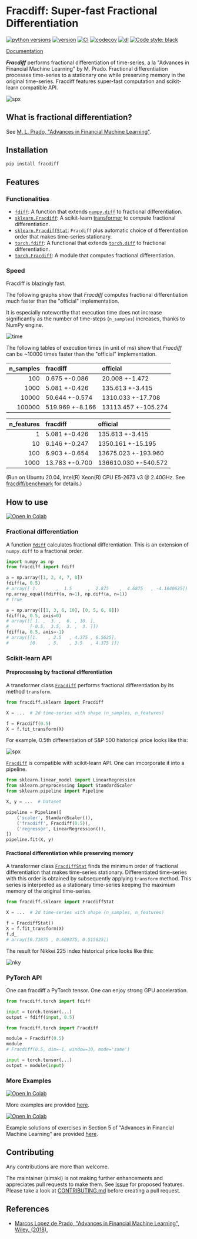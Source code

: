 # Fracdiff: Super-fast Fractional Differentiation

[![python versions](https://img.shields.io/pypi/pyversions/fracdiff.svg)](https://pypi.org/project/fracdiff)
[![version](https://img.shields.io/pypi/v/fracdiff.svg)](https://pypi.org/project/fracdiff)
[![CI](https://github.com/fracdiff/fracdiff/actions/workflows/ci.yml/badge.svg)](https://github.com/fracdiff/fracdiff/actions/workflows/ci.yml)
[![codecov](https://codecov.io/gh/fracdiff/fracdiff/branch/main/graph/badge.svg)](https://codecov.io/gh/fracdiff/fracdiff)
[![dl](https://img.shields.io/pypi/dm/fracdiff)](https://pypi.org/project/fracdiff)
[![Code style: black](https://img.shields.io/badge/code%20style-black-000000.svg)](https://github.com/psf/black)

[Documentation](https://fracdiff.github.io/fracdiff/)

***Fracdiff*** performs fractional differentiation of time-series,
a la "Advances in Financial Machine Learning" by M. Prado.
Fractional differentiation processes time-series to a stationary one while preserving memory in the original time-series.
Fracdiff features super-fast computation and scikit-learn compatible API.

![spx](./examples/fig/spx.png)

## What is fractional differentiation?

See [M. L. Prado, "Advances in Financial Machine Learning"][prado].

## Installation

```sh
pip install fracdiff
```

## Features

### Functionalities

- [`fdiff`][doc-fdiff]: A function that extends [`numpy.diff`](https://numpy.org/doc/stable/reference/generated/numpy.diff.html) to fractional differentiation.
- [`sklearn.Fracdiff`][doc-sklearn.Fracdiff]: A scikit-learn [transformer](https://scikit-learn.org/stable/modules/generated/sklearn.base.TransformerMixin.html) to compute fractional differentiation.
- [`sklearn.FracdiffStat`][doc-sklearn.FracdiffStat]: `Fracdiff` plus automatic choice of differentiation order that makes time-series stationary.
- [`torch.fdiff`][doc-torch.fdiff]: A functional that extends [`torch.diff`](https://pytorch.org/docs/stable/generated/torch.diff.html) to fractional differentiation.
- [`torch.Fracdiff`][doc-torch.Fracdiff]: A module that computes fractional differentiation.

[doc-fdiff]: https://fracdiff.github.io/fracdiff/generated/fracdiff.fdiff.html
[doc-sklearn.Fracdiff]: https://fracdiff.github.io/fracdiff/generated/fracdiff.sklearn.Fracdiff.html
[doc-sklearn.FracdiffStat]: https://fracdiff.github.io/fracdiff/generated/fracdiff.sklearn.FracdiffStat.html
[doc-torch.fdiff]: https://fracdiff.github.io/fracdiff/generated/fracdiff.torch.fdiff.html
[doc-torch.Fracdiff]: https://fracdiff.github.io/fracdiff/generated/fracdiff.torch.Fracdiff.html

### Speed

Fracdiff is blazingly fast.

The following graphs show that *Fracdiff* computes fractional differentiation much faster than the "official" implementation.

It is especially noteworthy that execution time does not increase significantly as the number of time-steps (`n_samples`) increases, thanks to NumPy engine.

![time](https://user-images.githubusercontent.com/24503967/128821902-d38c2f46-989c-44e7-bd71-899f95553696.png)

The following tables of execution times (in unit of ms) show that *Fracdiff* can be ~10000 times faster than the "official" implementation.

|   n_samples | fracdiff        | official            |
|------------:|:----------------|:--------------------|
|         100 | 0.675 +-0.086   | 20.008 +-1.472      |
|        1000 | 5.081 +-0.426   | 135.613 +-3.415     |
|       10000 | 50.644 +-0.574  | 1310.033 +-17.708   |
|      100000 | 519.969 +-8.166 | 13113.457 +-105.274 |

|   n_features | fracdiff       | official             |
|-------------:|:---------------|:---------------------|
|            1 | 5.081 +-0.426  | 135.613 +-3.415      |
|           10 | 6.146 +-0.247  | 1350.161 +-15.195    |
|          100 | 6.903 +-0.654  | 13675.023 +-193.960  |
|         1000 | 13.783 +-0.700 | 136610.030 +-540.572 |

(Run on Ubuntu 20.04, Intel(R) Xeon(R) CPU E5-2673 v3 @ 2.40GHz. See [fracdiff/benchmark](https://github.com/fracdiff/benchmark/releases/tag/1115171075) for details.)

## How to use

[![Open In Colab](https://colab.research.google.com/assets/colab-badge.svg)](https://colab.research.google.com/github/fracdiff/fracdiff/blob/main/examples/example_howto.ipynb)

### Fractional differentiation

A function [`fdiff`](https://fracdiff.github.io/fracdiff/#fdiff) calculates fractional differentiation.
This is an extension of `numpy.diff` to a fractional order.

```python
import numpy as np
from fracdiff import fdiff

a = np.array([1, 2, 4, 7, 0])
fdiff(a, 0.5)
# array([ 1.       ,  1.5      ,  2.875    ,  4.6875   , -4.1640625])
np.array_equal(fdiff(a, n=1), np.diff(a, n=1))
# True

a = np.array([[1, 3, 6, 10], [0, 5, 6, 8]])
fdiff(a, 0.5, axis=0)
# array([[ 1. ,  3. ,  6. , 10. ],
#        [-0.5,  3.5,  3. ,  3. ]])
fdiff(a, 0.5, axis=-1)
# array([[1.    , 2.5   , 4.375 , 6.5625],
#        [0.    , 5.    , 3.5   , 4.375 ]])
```

### Scikit-learn API

#### Preprocessing by fractional differentiation

A transformer class [`Fracdiff`](https://fracdiff.github.io/fracdiff/#id1) performs fractional differentiation by its method `transform`.

```python
from fracdiff.sklearn import Fracdiff

X = ...  # 2d time-series with shape (n_samples, n_features)

f = Fracdiff(0.5)
X = f.fit_transform(X)
```

For example, 0.5th differentiation of S&P 500 historical price looks like this:

![spx](./examples/fig/spx.png)

[`Fracdiff`](https://fracdiff.github.io/fracdiff/#id1) is compatible with scikit-learn API.
One can imcorporate it into a pipeline.

```python
from sklearn.linear_model import LinearRegression
from sklearn.preprocessing import StandardScaler
from sklearn.pipeline import Pipeline

X, y = ...  # Dataset

pipeline = Pipeline([
    ('scaler', StandardScaler()),
    ('fracdiff', Fracdiff(0.5)),
    ('regressor', LinearRegression()),
])
pipeline.fit(X, y)
```

#### Fractional differentiation while preserving memory

A transformer class [`FracdiffStat`](https://fracdiff.github.io/fracdiff/#fracdiffstat) finds the minimum order of fractional differentiation that makes time-series stationary.
Differentiated time-series with this order is obtained by subsequently applying `transform` method.
This series is interpreted as a stationary time-series keeping the maximum memory of the original time-series.

```python
from fracdiff.sklearn import FracdiffStat

X = ...  # 2d time-series with shape (n_samples, n_features)

f = FracdiffStat()
X = f.fit_transform(X)
f.d_
# array([0.71875 , 0.609375, 0.515625])
```

The result for Nikkei 225 index historical price looks like this:

![nky](./examples/fig/nky.png)


### PyTorch API

One can fracdiff a PyTorch tensor. One can enjoy strong GPU acceleration.

```py
from fracdiff.torch import fdiff

input = torch.tensor(...)
output = fdiff(input, 0.5)
```

```py
from fracdiff.torch import Fracdiff

module = Fracdiff(0.5)
module
# Fracdiff(0.5, dim=-1, window=10, mode='same')

input = torch.tensor(...)
output = module(input)
```

### More Examples

[![Open In Colab](https://colab.research.google.com/assets/colab-badge.svg)](https://colab.research.google.com/github/fracdiff/fracdiff/blob/main/examples/example_prado.ipynb)

More examples are provided [here](examples/example_prado.ipynb).

[![Open In Colab](https://colab.research.google.com/assets/colab-badge.svg)](https://colab.research.google.com/github/fracdiff/fracdiff/blob/main/examples/example_exercise.ipynb)

Example solutions of exercises in Section 5 of "Advances in Financial Machine Learning" are provided [here](examples/example_exercise.ipynb).

## Contributing

Any contributions are more than welcome.

The maintainer (simaki) is not making further enhancements and appreciates pull requests to make them.
See [Issue](https://github.com/fracdiff/fracdiff/issues) for proposed features.
Please take a look at [CONTRIBUTING.md](.github/CONTRIBUTING.md) before creating a pull request.

## References

- [Marcos Lopez de Prado, "Advances in Financial Machine Learning", Wiley, (2018).][prado]

[prado]: https://www.wiley.com/en-us/Advances+in+Financial+Machine+Learning-p-9781119482086
